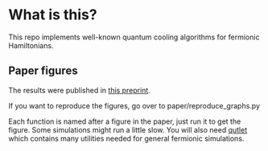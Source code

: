 # What is this?
This repo implements well-known quantum cooling algorithms for fermionic Hamiltonians.


## Paper figures
The results were published in [this preprint](https://arxiv.org/abs/2403.14506).

If you want to reproduce the figures, go over to paper/reproduce_graphs.py

Each function is named after a figure in the paper, just run it to get the figure. Some simulations might run a little slow. You will also need [qutlet](https://github.com/lmarti-dev/qutlet) which contains many utilities needed for general fermionic simulations. 
